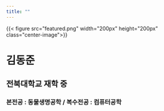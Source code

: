```yaml
---
title: ""
---
```

{{< figure src="featured.png" width="200px" height="200px" class="center-image">}}

# 김동준
## 전북대학교 재학 중
### 본전공 : 동물생명공학 / 복수전공 : 컴퓨터공학
